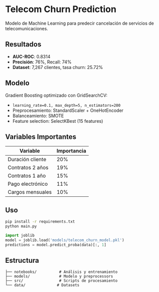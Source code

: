 # Telecom Churn Prediction

Modelo de Machine Learning para predecir cancelación de servicios de telecomunicaciones.

## Resultados

- **AUC-ROC**: 0.8314
- **Precisión**: 76%, Recall: 74%
- **Dataset**: 7,267 clientes, tasa churn: 25.72%

## Modelo

Gradient Boosting optimizado con GridSearchCV:
- `learning_rate=0.1, max_depth=5, n_estimators=200`
- Preprocesamiento: StandardScaler + OneHotEncoder
- Balanceamiento: SMOTE
- Feature selection: SelectKBest (15 features)

## Variables Importantes

| Variable | Importancia |
|----------|-------------|
| Duración cliente | 20% |
| Contratos 2 años | 19% |
| Contratos 1 año | 15% |
| Pago electrónico | 11% |
| Cargos mensuales | 10% |

## Uso

```bash
pip install -r requirements.txt
python main.py
```

```python
import joblib
model = joblib.load('models/telecom_churn_model.pkl')
predictions = model.predict_proba(data)[:, 1]
```

## Estructura

```
├── notebooks/          # Análisis y entrenamiento
├── models/             # Modelo y preprocessors
├── src/                # Scripts de procesamiento
└── data/              # Datasets
```
